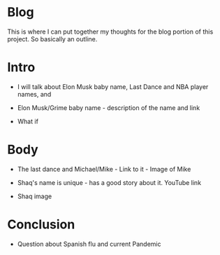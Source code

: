 # Blog

This is where I can put together my thoughts for the blog portion of this project. So basically an outline.

# Intro

* I will talk about Elon Musk baby name, Last Dance and NBA player names, and

* Elon Musk/Grime baby name - description of the name and link

* What if 

# Body

* The last dance and Michael/Mike - Link to it - Image of Mike

* Shaq's name is unique - has a good story about it. YouTube link
* Shaq image
# Conclusion
* Question about Spanish flu and current Pandemic